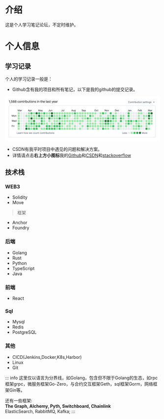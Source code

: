 # 介绍

这是个人学习笔记论坛，不定时维护。

# 个人信息

## 学习记录
个人的学习记录一般是：
- Github含有我的项目和所有笔记，以下是我的github的提交记录。

![alt text](../assets//github.png)

- CSDN有我平时项目中遇见的问题和解决方案。
- 详情请点击**右上方小图标**我的[Github](https://github.com/congmucc/note)和[CSDN](https://blog.csdn.net/m0_73419038?type=blog)和[stackoverflow](https://stackoverflow.com/users/23485085/congmu)

## 技术栈
### WEB3
- Solidity
- Move
> 框架
- Anchor
- Foundry



### 后端
- Golang
- Rust
- Python
- TypeScript
- Java


### 前端
- React

### Sql
- Mysql
- Redis
- PostgreSQL

### 其他
- CICD(Jenkins,Docker,K8s,Harbor)
- Linux
- Git

::: info
这里仅以语言为分界线，如Golang，包含但不限于Golang的生态，如rpc框架grpc，微服务框架Go-Zero，与合约交互框架Geth，sql框架Gorm，网络框架Gin等。<br>

还有一些框架: 
<br>
**The Graph, Alchemy, Pyth, Switchboard, Chainlink**
<br>
ElasticSearch, RabbitMQ, Kafka;
:::
